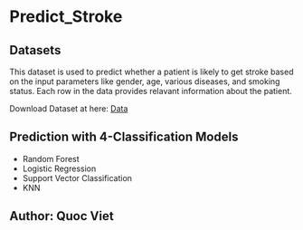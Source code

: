 # Predict_Stroke
## Datasets
This dataset is used to predict whether a patient is likely to get stroke based on the input parameters like gender, age, various diseases, and smoking status.
Each row in the data provides relavant information about the patient.

Download Dataset at here: [Data](https://www.kaggle.com/datasets/fedesoriano/stroke-prediction-dataset)

## Prediction with 4-Classification Models
- Random Forest
- Logistic Regression
- Support Vector Classification
- KNN

## Author: Quoc Viet
